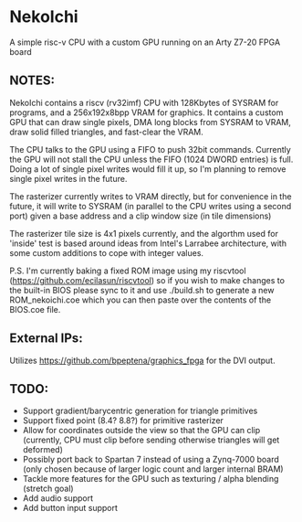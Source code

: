 # NekoIchi
A simple risc-v CPU with a custom GPU running on an Arty Z7-20 FPGA board

## NOTES:

NekoIchi contains a riscv (rv32imf) CPU with 128Kbytes of SYSRAM for programs, and a 256x192x8bpp VRAM for graphics. It contains a custom GPU that can draw single pixels, DMA long blocks from SYSRAM to VRAM, draw solid filled triangles, and fast-clear the VRAM.

The CPU talks to the GPU using a FIFO to push 32bit commands. Currently the GPU will not stall the CPU unless the FIFO (1024 DWORD entries) is full. Doing a lot of single pixel writes would fill it up, so I'm planning to remove single pixel writes in the future.

The rasterizer currently writes to VRAM directly, but for convenience in the future, it will write to SYSRAM (in parallel to the CPU writes using a second port) given a base address and a clip window size (in tile dimensions)

The rasterizer tile size is 4x1 pixels currently, and the algorthm used for 'inside' test is based around ideas from Intel's Larrabee architecture, with some custom additions to cope with integer values.

P.S. I'm currently baking a fixed ROM image using my riscvtool (https://github.com/ecilasun/riscvtool) so if you wish to make changes to the built-in BIOS please sync to it and use ./build.sh to generate a new ROM_nekoichi.coe which you can then paste over the contents of the BIOS.coe file.

## External IPs:

Utilizes https://github.com/bpeptena/graphics_fpga for the DVI output.

## TODO:

- Support gradient/barycentric generation for triangle primitives
- Support fixed point (8.4? 8.8?) for primitive rasterizer
- Allow for coordinates outside the view so that the GPU can clip (currently, CPU must clip before sending otherwise triangles will get deformed)
- Possibly port back to Spartan 7 instead of using a Zynq-7000 board (only chosen because of larger logic count and larger internal BRAM)
- Tackle more features for the GPU such as texturing / alpha blending (stretch goal)
- Add audio support
- Add button input support
